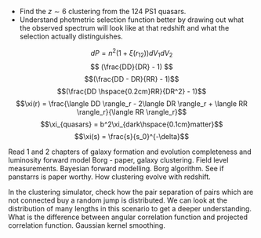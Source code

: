 - Find the $z \sim 6$ clustering from the 124 PS1 quasars.
- Understand photmetric selection function better by drawing out what the observed spectrum will look like at that redshift and what the selection actually distinguishes.

$$ dP = n^2(1 + \xi(r_{12}))dV_1dV_2 $$
$$ (\frac{DD}{DR} - 1) $$
$$(\frac{DD - DR}{RR} - 1)$$
$$(\frac{DD \hspace{0.2cm}RR}{DR^2} - 1)$$
$$\xi(r) = \frac{\langle DD \rangle_r - 2\langle DR \rangle_r + \langle RR \rangle_r}{\langle RR \rangle_r}$$
$$\xi_{quasars} = b^2\xi_{dark\hspace{0.1cm}matter}$$
$$\xi(s) = \frac{s}{s_0}^{-\delta}$$

Read 1 and 2 chapters of galaxy formation and evolution
completeness and luminosity
forward model
Borg - paper, galaxy clustering. Field level measurements. Bayesian forward modelling. Borg algorithm.
See if panstarrs is paper worthy.
How clustering evolve with redshift.


In the clustering simulator, check how the pair separation of pairs which are not connected buy a random jump is distributed. We can look at the distribution of many lengths in this scenario to get a deeper understanding.
What is the difference between angular correlation function and projected correlation function.
Gaussian kernel smoothing. 



